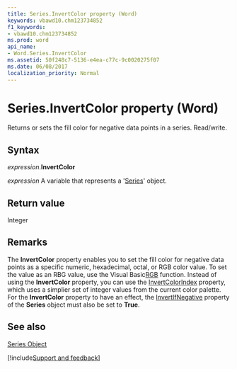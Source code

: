 ```yaml
---
title: Series.InvertColor property (Word)
keywords: vbawd10.chm123734852
f1_keywords:
- vbawd10.chm123734852
ms.prod: word
api_name:
- Word.Series.InvertColor
ms.assetid: 50f248c7-5136-e4ea-c77c-9c0020275f07
ms.date: 06/08/2017
localization_priority: Normal
---
```



# Series.InvertColor property (Word)

Returns or sets the fill color for negative data points in a series. Read/write.


## Syntax

_expression_.**InvertColor**

_expression_ A variable that represents a '[Series](Word.Series.md)' object.


## Return value

Integer


## Remarks

The  **InvertColor** property enables you to set the fill color for negative data points as a specific numeric, hexadecimal, octal, or RGB color value. To set the value as an RBG value, use the Visual Basic[RGB](../language/reference/User-Interface-Help/rgb-function.md) function. Instead of using the **InvertColor** property, you can use the [InvertColorIndex](Word.Series.InvertColorIndex.md) property, which uses a simplier set of integer values from the current color palette. For the **InvertColor** property to have an effect, the [InvertIfNegative](Word.Series.InvertIfNegative.md) property of the **Series** object must also be set to **True**.


## See also


[Series Object](Word.Series.md)

[!include[Support and feedback](~/includes/feedback-boilerplate.md)]